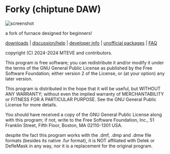 # Forky (chiptune DAW)

![screenshot](papers/screenshot2.png)
  
a fork of furnace designed for beginners!

[downloads](#downloads) | [discussion/help](#quick-references) | [developer info](#developer-info) | [unofficial packages](#unofficial-packages) | [FAQ](#frequently-asked-questions)


copyright (C) 2024-2024 MTEVE and contributors.

This program is free software; you can redistribute it and/or modify it under the terms of the GNU General Public License as published by the Free Software Foundation; either version 2 of the License, or (at your option) any later version.

This program is distributed in the hope that it will be useful, but WITHOUT ANY WARRANTY; without even the implied warranty of MERCHANTABILITY or FITNESS FOR A PARTICULAR PURPOSE.  See the GNU General Public License for more details.

You should have received a copy of the GNU General Public License along with this program; if not, write to the Free Software Foundation, Inc., 51 Franklin Street, Fifth Floor, Boston, MA 02110-1301 USA.


despite the fact this program works with the .dmf, .dmp and .dmw file formats (besides its native .fur format), it is NOT affiliated with Delek or DefleMask in any way, nor it is a replacement for the original program.
